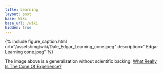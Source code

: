 ```yaml
---
title: Learning
layout: post
base: Wiki
base_url: /wiki
hidden: true
---
```


{% include figure_caption.html url="/assets/img/wiki/Dale_Edgar_Learning_cone.jpeg" description=" Edgar Learning cone.jpeg" %}

The image above is a generalization without scientific backing: [What Really Is The Cone Of Experience?](https://elearningindustry.com/cone-of-experience-what-really-is)
